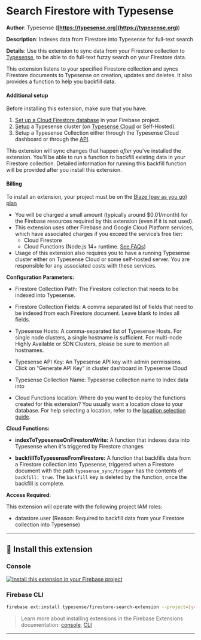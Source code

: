 # Search Firestore with Typesense

**Author**: Typesense (**[https://typesense.org](https://typesense.org)**)

**Description**: Indexes data from Firestore into Typesense for full-text search



**Details**: Use this extension to sync data from your Firestore collection to [Typesense](https://typesense.org/), to be able to 
do full-text fuzzy search on your Firestore data.

This extension listens to your specified Firestore collection and syncs Firestore documents to Typesense 
on creation, updates and deletes. It also provides a function to help you backfill data.

#### Additional setup

Before installing this extension, make sure that you have:

1. [Set up a Cloud Firestore database](https://firebase.google.com/docs/firestore/quickstart) in your Firebase project.
2. [Setup](https://typesense.org/docs/0.20.0/guide/install-typesense.html) a Typesense cluster 
  (on [Typesense Cloud](https://cloud.typesense.org) or Self-Hosted).
3. Setup a Typesense Collection either through the Typesense Cloud dashboard or 
  through the [API](https://typesense.org/docs/0.20.0/api/collections.html#create-a-collection).

This extension will sync changes that happen _after_ you've installed the extension. You'll be able to run a function 
to backfill existing data in your Firestore collection. Detailed information for running this backfill function 
will be provided after you install this extension.

#### Billing

To install an extension, your project must be on the [Blaze (pay as you go) plan](https://firebase.google.com/pricing)

- You will be charged a small amount (typically around $0.01/month) for the Firebase resources required by this extension (even if it is not used).
- This extension uses other Firebase and Google Cloud Platform services, which have associated charges if you exceed the service’s free tier:
    - Cloud Firestore
    - Cloud Functions (Node.js 14+ runtime. [See FAQs](https://firebase.google.com/support/faq#expandable-24))
- Usage of this extension also requires you to have a running Typesense cluster either on Typesense Cloud or some 
  self-hosted server. You are responsible for any associated costs with these services.




**Configuration Parameters:**

* Firestore Collection Path: The Firestore collection that needs to be indexed into Typesense.

* Firestore Collection Fields: A comma separated list of fields that need to be indexed from each Firestore document. Leave blank to index all fields.

* Typesense Hosts: A comma-separated list of Typesense Hosts. For single node clusters, a single hostname is sufficient. For multi-node Highly Available or SDN Clusters, please be sure to mention all hostnames.

* Typesense API Key: An Typesense API key with admin permissions. Click on "Generate API Key" in cluster dashboard in Typesense Cloud

* Typesense Collection Name: Typesense collection name to index data into

* Cloud Functions location: Where do you want to deploy the functions created for this extension? You usually want a location close to your database. For help selecting a location, refer to the [location selection guide](https://firebase.google.com/docs/functions/locations).



**Cloud Functions:**

* **indexToTypesenseOnFirestoreWrite:** A function that indexes data into Typesense when it's triggered by Firestore changes

* **backfillToTypesenseFromFirestore:** A function that backfills data from a Firestore collection into Typesense, triggered when a Firestore document with the path `typesense_sync/trigger` has the contents of `backfill: true`. The `backfill` key is deleted by the function, once the backfill is complete.



**Access Required**:



This extension will operate with the following project IAM roles:

* datastore.user (Reason: Required to backfill data from your Firestore collection into Typesense)

---

## 🧩 Install this extension

### Console

[![Install this extension in your Firebase project](https://www.gstatic.com/mobilesdk/210513_mobilesdk/install-extension.png "Install this extension in your Firebase project")][install-link]

[install-link]: https://console.firebase.google.com/project/_/extensions/install?ref=typesense/firestore-search-extension

### Firebase CLI

```bash
firebase ext:install typesense/firestore-search-extension --project=[your-project-id]
```

> Learn more about installing extensions in the Firebase Extensions documentation:
> [console](https://firebase.google.com/docs/extensions/install-extensions?platform=console),
> [CLI](https://firebase.google.com/docs/extensions/install-extensions?platform=cli)

---
